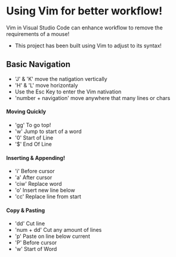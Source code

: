# Using Vim for better workflow!

Vim in Visual Studio Code can enhance workflow to remove the requirements of a mouse!

- This project has been built using Vim to adjust to its syntax!

## Basic Navigation

- 'J' & 'K' move the natigation vertically
- 'H' & 'L' move horizontaly
- Use the Esc Key to enter the Vim nativation
- 'number + navigation' move anywhere that many lines or chars

#### Moving Quickly

- 'gg' To go top!
- 'w' Jump to start of a word
- '0' Start of Line
- '$' End Of Line

#### Inserting & Appending!

- 'i' Before cursor
- 'a' After cursor
- 'ciw' Replace word
- 'o' Insert new line below
- 'cc' Replace line from start

#### Copy & Pasting

- 'dd' Cut line
- 'num + dd' Cut any amount of lines
- 'p' Paste on line below current
- 'P' Before cursor
- 'w' Start of Word

####
